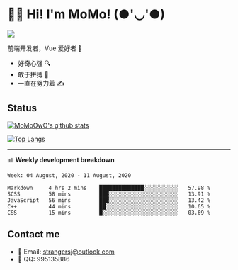 # 👨‍🎓 Hi! I'm MoMo! (●'◡'●)

[![](https://img.shields.io/badge/-@MoMoOwO-%23181717?style=flat-square&logo=github)](https://github.com/MoMoOwO)

前端开发者，Vue 爱好者 💖
- 好奇心强 🔍
- 敢于拼搏 💪
- 一直在努力着 ✍

## Status

[![MoMoOwO's github stats](https://github-readme-stats.vercel.app/api?username=MoMoOwO&show_icons=true&theme=tokyonight)](https://github.com/MoMoOwO)

[![Top Langs](https://github-readme-stats.vercel.app/api/top-langs/?username=MoMoOwO&layout=compact&theme=tokyonight)](https://github.com/MoMoOwO)

---

📊 **Weekly development breakdown**

<!--START_SECTION:waka-->
```text
Week: 04 August, 2020 - 11 August, 2020

Markdown     4 hrs 2 mins    ██████████████░░░░░░░░░░░   57.98 % 
SCSS         58 mins         ███░░░░░░░░░░░░░░░░░░░░░░   13.91 % 
JavaScript   56 mins         ███░░░░░░░░░░░░░░░░░░░░░░   13.42 % 
C++          44 mins         ██░░░░░░░░░░░░░░░░░░░░░░░   10.65 % 
CSS          15 mins         █░░░░░░░░░░░░░░░░░░░░░░░░   03.69 %
```
<!--END_SECTION:waka-->

## Contact me

- 📧 Email: strangersj@outlook.com
- 🐧 QQ: 995135886
